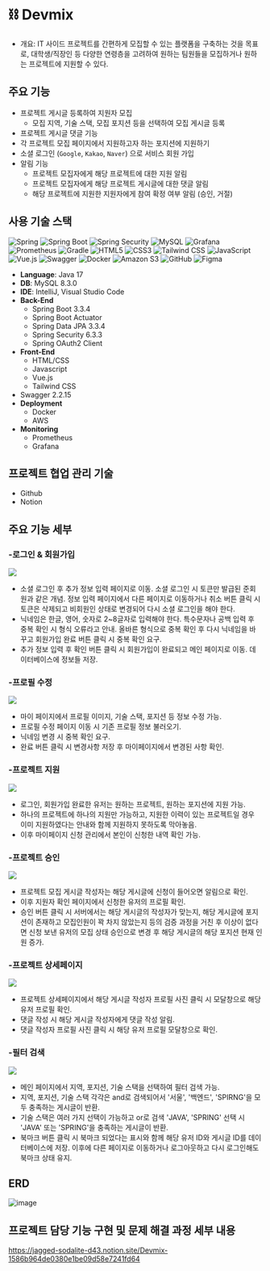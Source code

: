 # ⛓️ Devmix
- 개요: IT 사이드 프로젝트를 간편하게 모집할 수 있는 플랫폼을 구축하는 것을 목표로, 대학생/직장인 등 다양한 연령층을 고려하여 원하는 팀원들을 모집하거나 원하는 프로젝트에 지원할 수 있다.

## 주요 기능
- 프로젝트 게시글 등록하여 지원자 모집
  - 모집 지역, 기술 스택, 모집 포지션 등을 선택하여 모집 게시글 등록
- 프로젝트 게시글 댓글 기능
- 각 프로젝트 모집 페이지에서 지원하고자 하는 포지션에 지원하기
- 소셜 로그인 (`Google`, `Kakao`, `Naver`) 으로 서비스 회원 가입
- 알림 기능
  - 프로젝트 모집자에게 해당 프로젝트에 대한 지원 알림
  - 프로젝트 모집자에게 해당 프로젝트 게시글에 대한 댓글 알림
  - 해당 프로젝트에 지원한 지원자에게 참여 확정 여부 알림 (승인, 거절)

## 사용 기술 스택
<img alt="Spring" src ="https://img.shields.io/badge/Spring-6DB33F.svg?&style=for-the-badge&logo=Python&logoColor=white"/> <img alt="Spring Boot" src ="https://img.shields.io/badge/Spring Boot-6DB33F?style=for-the-badge&logo=Spring Boot&logoColor=white"/> <img alt="Spring Security" src ="https://img.shields.io/badge/Spring Security-6DB33F?style=for-the-badge&logo=Spring Security&logoColor=white"/> <img alt="MySQL" src ="https://img.shields.io/badge/MySQL-4479A1?style=for-the-badge&logo=MySQL&logoColor=white"/> <img alt="Grafana" src ="https://img.shields.io/badge/Grafana-F46800?style=for-the-badge&logo=Grafana&logoColor=white"/> <img alt="Prometheus" src ="https://img.shields.io/badge/Prometheus-E6522C?style=for-the-badge&logo=Prometheus&logoColor=white"/> <img alt="Gradle" src ="https://img.shields.io/badge/Gradle-02303A?style=for-the-badge&logo=Gradle&logoColor=white"/> <img alt="HTML5" src ="https://img.shields.io/badge/HTML5-E34F26?style=for-the-badge&logo=HTML5&logoColor=white"/> <img alt="CSS3" src ="https://img.shields.io/badge/CSS3-1572B6?style=for-the-badge&logo=CSS3&logoColor=white"/> <img alt="Tailwind CSS" src ="https://img.shields.io/badge/Tailwind CSS-86B6D4?style=for-the-badge&logo=Tailwind CSS&logoColor=white"/> <img alt="JavaScript" src ="https://img.shields.io/badge/JavaScript-F7DF1E?style=for-the-badge&logo=JavaScript&logoColor=white"/> <img alt="Vue.js" src ="https://img.shields.io/badge/Vue.js-4FC08D?style=for-the-badge&logo=Vue.js&logoColor=white"/> <img alt="Swagger" src ="https://img.shields.io/badge/Swagger-85EA2D?style=for-the-badge&logo=Swagger&logoColor=white"/> <img alt="Docker" src ="https://img.shields.io/badge/Docker-2496ED?style=for-the-badge&logo=Docker&logoColor=white"/> <img alt="Amazon S3" src ="https://img.shields.io/badge/Amazon S3-569A31?style=for-the-badge&logo=Amazon S3&logoColor=white"/> <img alt="GitHub" src ="https://img.shields.io/badge/GitHub-181717?style=for-the-badge&logo=GitHub&logoColor=white"/> <img alt="Figma" src ="https://img.shields.io/badge/Figma-F24E1E?style=for-the-badge&logo=Figma&logoColor=white"/>

- **Language**: Java 17
- **DB**: MySQL 8.3.0
- **IDE**: IntelliJ, Visual Studio Code
- **Back-End**
  - Spring Boot 3.3.4
  - Spring Boot Actuator
  - Spring Data JPA 3.3.4
  - Spring Security 6.3.3
  - Spring OAuth2 Client
- **Front-End**
  - HTML/CSS
  - Javascript
  - Vue.js
  - Tailwind CSS
- Swagger 2.2.15
- **Deployment**
  - Docker
  - AWS
- **Monitoring**
  - Prometheus
  - Grafana

## 프로젝트 협업 관리 기술
- Github
- Notion

## 주요 기능 세부

### -로그인 & 회원가입

<img src="https://github.com/user-attachments/assets/ee829773-7cdd-4130-88a9-61997b2bbb5b">

- 소셜 로그인 후 추가 정보 입력 페이지로 이동. 소셜 로그인 시 토큰만 발급된 준회원과 같은 개념. 정보 입력 페이지에서 다른 페이지로 이동하거나 취소 버튼 클릭 시 토큰은 삭제되고 비회원인 상태로 변경되어 다시 소셜 로그인을 해야 한다.
- 닉네임은 한글, 영어, 숫자로 2~8글자로 입력해야 한다. 특수문자나 공백 입력 후 중복 확인 시 형식 오류라고 안내. 올바른 형식으로 중복 확인 후 다시 닉네임을 바꾸고 회원가입 완료 버튼 클릭 시 중복 확인 요구.
- 추가 정보 입력 후 확인 버튼 클릭 시 회원가입이 완료되고 메인 페이지로 이동. 데이터베이스에 정보들 저장. 


### -프로필 수정
<img src="https://github.com/user-attachments/assets/41e08a23-1a4d-4b58-999c-ba61e8452445">
           
- 마이 페이지에서 프로필 이미지, 기술 스택, 포지션 등 정보 수정 가능.
- 프로필 수정 페이지 이동 시 기존 프로필 정보 불러오기.
- 닉네임 변경 시 중복 확인 요구.
- 완료 버튼 클릭 시 변경사항 저장 후 마이페이지에서 변경된 사항 확인. 


### -프로젝트 지원
<img src="https://github.com/user-attachments/assets/85f61c22-cc51-4899-a273-ec8f3d966e0b">

- 로그인, 회원가입 완료한 유저는 원하는 프로젝트, 원하는 포지션에 지원 가능.
- 하나의 프로젝트에 하나의 지원만 가능하고, 지원한 이력이 있는 프로젝트일 경우 이미 지원하였다는 안내와 함께 지원하지 못하도록 막아놓음.
- 이후 마이페이지 신청 관리에서 본인이 신청한 내역 확인 가능. 

### -프로젝트 승인
<img src="https://github.com/user-attachments/assets/6fcd7ce5-422e-4a0f-88d1-f2a98b6a9e66">

- 프로젝트 모집 게시글 작성자는 해당 게시글에 신청이 들어오면 알림으로 확인.
- 이후 지원자 확인 페이지에서 신청한 유저의 프로필 확인.
- 승인 버튼 클릭 시 서버에서는 해당 게시글의 작성자가 맞는지, 해당 게시글에 포지션이 존재하고 모집인원이 꽉 차지 않았는지 등의 검증 과정을 거친 후 이상이 없다면 신청 보낸 유저의 모집 상태 승인으로 변경 후 해당 게시글의 해당 포지션 현재 인원 증가.

### -프로젝트 상세페이지
<img src="https://github.com/user-attachments/assets/838ebee1-b0d1-4c40-af9a-b646d714be79">

- 프로젝트 상세페이지에서 해당 게시글 작성자 프로필 사진 클릭 시 모달창으로 해당 유저 프로필 확인.
- 댓글 작성 시 해당 게시글 작성자에게 댓글 작성 알림.
- 댓글 작성자 프로필 사진 클릭 시 해당 유저 프로필 모달창으로 확인.

### -필터 검색
<img src="https://github.com/user-attachments/assets/a0cd1545-acd0-492f-9242-8ca5cec0d123">

- 메인 페이지에서 지역, 포지션, 기술 스택을 선택하여 필터 검색 가능.
- 지역, 포지션, 기술 스택 각각은 and로 검색되어서 '서울', '백엔드', 'SPIRNG'을 모두 충족하는 게시글이 반환.
- 기술 스택은 여러 가지 선택이 가능하고 or로 검색 'JAVA', 'SPRING' 선택 시 'JAVA' 또는 'SPRING'을 충족하는 게시글이 반환. 
- 북마크 버튼 클릭 시 북마크 되었다는 표시와 함께 해당 유저 ID와 게시글 ID를 데이터베이스에 저장. 이후에 다른 페이지로 이동하거나 로그아웃하고 다시 로그인해도 북마크 상태 유지.


## ERD
![image](https://github.com/user-attachments/assets/66f82698-c20f-43f1-b7fa-8f5f0e0123b1)

## 프로젝트 담당 기능 구현 및 문제 해결 과정 세부 내용
https://jagged-sodalite-d43.notion.site/Devmix-1586b964de0380e1be09d58e7241fd64














